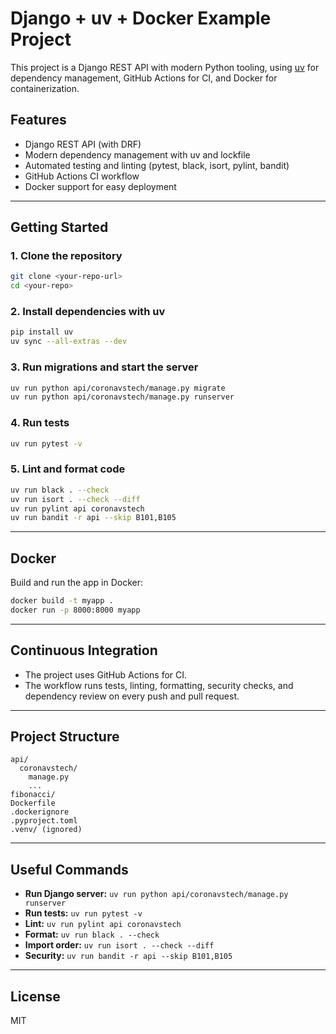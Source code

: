 # Django + uv + Docker Example Project

This project is a Django REST API with modern Python tooling, using [uv](https://github.com/astral-sh/uv) for dependency management, GitHub Actions for CI, and Docker for containerization.

## Features
- Django REST API (with DRF)
- Modern dependency management with uv and lockfile
- Automated testing and linting (pytest, black, isort, pylint, bandit)
- GitHub Actions CI workflow
- Docker support for easy deployment

---

## Getting Started

### 1. Clone the repository
```sh
git clone <your-repo-url>
cd <your-repo>
```

### 2. Install dependencies with uv
```sh
pip install uv
uv sync --all-extras --dev
```

### 3. Run migrations and start the server
```sh
uv run python api/coronavstech/manage.py migrate
uv run python api/coronavstech/manage.py runserver
```

### 4. Run tests
```sh
uv run pytest -v
```

### 5. Lint and format code
```sh
uv run black . --check
uv run isort . --check --diff
uv run pylint api coronavstech
uv run bandit -r api --skip B101,B105
```

---

## Docker

Build and run the app in Docker:

```sh
docker build -t myapp .
docker run -p 8000:8000 myapp
```

---

## Continuous Integration

- The project uses GitHub Actions for CI.
- The workflow runs tests, linting, formatting, security checks, and dependency review on every push and pull request.

---

## Project Structure

```
api/
  coronavstech/
    manage.py
    ...
fibonacci/
Dockerfile
.dockerignore
.pyproject.toml
.venv/ (ignored)
```

---

## Useful Commands
- **Run Django server:** `uv run python api/coronavstech/manage.py runserver`
- **Run tests:** `uv run pytest -v`
- **Lint:** `uv run pylint api coronavstech`
- **Format:** `uv run black . --check`
- **Import order:** `uv run isort . --check --diff`
- **Security:** `uv run bandit -r api --skip B101,B105`

---

## License
MIT
